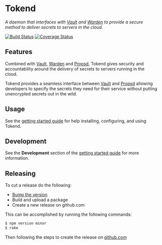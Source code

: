 Tokend
=========

*A daemon that interfaces with [Vault][] and [Warden][] to provide a secure method to deliver secrets to servers in the cloud.*

[![Build Status][travis-img]][travis]
[![Coverage Status][coverage-img]][coverage]

## Features

Combined with [Vault][], [Warden][] and [Propsd][], Tokend gives security and accountability around the delivery of secrets to servers running in the cloud.

Tokend provides a seamless interface between [Vault][] and [Propsd][] allowing developers to specify the secrets they need for their service without putting unencrypted secrets out in the wild.

## Usage

See the [getting started guide][gsg] for help installing, configuring, and using Tokend.

## Development

See the **Development** section of the [getting started guide][gsg-d] for more information.

## Releasing

To cut a release do the following:

* [Bump the version][npm-version]
* Build and upload a package
* Create a new release on github.com

This can be accomplished by running the following commands:

```bash
$ npm version minor
$ rake
```

Then following the steps to create the release on [github.com]

[travis-img]: https://travis-ci.org/rapid7/tokend.svg?branch=master
[travis]: https://travis-ci.org/rapid7/tokend
[coverage-img]: https://coveralls.io/repos/github/rapid7/tokend/badge.svg?branch=master
[coverage]: https://coveralls.io/github/rapid7/tokend?branch=master
[npm-version]: https://docs.npmjs.com/cli/version
[github.com]: https://www.github.com
[Vault]: https://www.vaultproject.io/
[Warden]: https://github.com/rapid7/warden
[Propsd]: https://github.com/rapid7/propsd
[gsg]: ./docs/getting-started/
[gsg-d]: ./docs/getting-started/development.md
[dev server mode]: https://www.vaultproject.io/docs/concepts/dev-server.html
